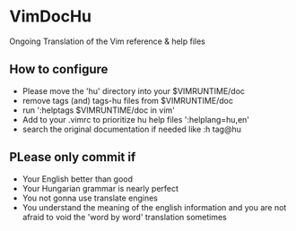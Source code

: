 # VimDocHu
Ongoing Translation of the Vim reference &amp; help files

## How to configure
* Please move the 'hu' directory into your $VIMRUNTIME/doc
* remove tags (and) tags-hu files from $VIMRUNTIME/doc
* run ':helptags $VIMRUNTIME/doc in vim'
* Add to your .vimrc to prioritize hu help files ':helplang=hu,en'
* search the original documentation if needed like :h tag@hu

## PLease only commit if
* Your English better than good
* Your Hungarian grammar is nearly perfect
* You not gonna use translate engines
* You understand the meaning of the english information and you are not afraid to void the 'word by word' translation sometimes

